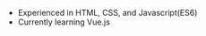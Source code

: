 - Experienced in HTML, CSS, and Javascript(ES6)
- Currently learning Vue.js

<!---
CanadianSamurai/CanadianSamurai is a ✨ special ✨ repository because its `README.md` (this file) appears on your GitHub profile.
You can click the Preview link to take a look at your changes.
--->
